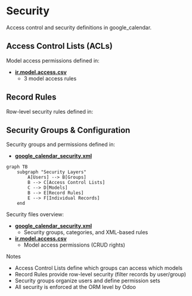 # Security

Access control and security definitions in google_calendar.

## Access Control Lists (ACLs)

Model access permissions defined in:
- **[ir.model.access.csv](../google_calendar/security/ir.model.access.csv)**
  - 3 model access rules

## Record Rules

Row-level security rules defined in:

## Security Groups & Configuration

Security groups and permissions defined in:
- **[google_calendar_security.xml](../google_calendar/security/google_calendar_security.xml)**

```mermaid
graph TB
    subgraph "Security Layers"
        A[Users] --> B[Groups]
        B --> C[Access Control Lists]
        C --> D[Models]
        B --> E[Record Rules]
        E --> F[Individual Records]
    end
```

Security files overview:
- **[google_calendar_security.xml](../google_calendar/security/google_calendar_security.xml)**
  - Security groups, categories, and XML-based rules
- **[ir.model.access.csv](../google_calendar/security/ir.model.access.csv)**
  - Model access permissions (CRUD rights)

Notes
- Access Control Lists define which groups can access which models
- Record Rules provide row-level security (filter records by user/group)
- Security groups organize users and define permission sets
- All security is enforced at the ORM level by Odoo
